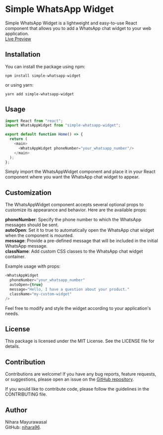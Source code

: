 # Simple WhatsApp Widget

Simple WhatsApp Widget is a lightweight and easy-to-use React component that allows you to add a WhatsApp chat widget to your web application.<br> 
[Live Preview](https://simple-whatsapp-widget.vercel.app/)

## Installation

You can install the package using npm:

```shell
npm install simple-whatsapp-widget
```

or using yarn:

```shell
yarn add simple-whatsapp-widget
```

## Usage

```javascript
import React from "react";
import WhatsAppWidget from "simple-whatsapp-widget";

export default function Home() => {
  return (
    <main>
      <WhatsAppWidget phoneNumber="your_whatsapp_number"/>
    </main>
  );
};
```

Simply import the WhatsAppWidget component and place it in your React component where you want the WhatsApp chat widget to appear.

## Customization

The WhatsAppWidget component accepts several optional props to customize its appearance and behavior. Here are the available props:

**phoneNumber**: Specify the phone number to which the WhatsApp messages should be sent. <br>
**autoOpen**: Set it to true to automatically open the WhatsApp chat widget when the component is mounted. <br>
**message**: Provide a pre-defined message that will be included in the initial WhatsApp message. <br>
**className**: Add custom CSS classes to the WhatsApp chat widget container.<br>

Example usage with props:

```javascript
<WhatsAppWidget
  phoneNumber="your_whatsapp_number"
  autoOpen={true}
  message="Hello, I have a question about your product."
  className="my-custom-widget"
/>
```

Feel free to modify and style the widget according to your application's needs.

## License

This package is licensed under the MIT License. See the LICENSE file for details.

## Contribution

Contributions are welcome! If you have any bug reports, feature requests, or suggestions, please open an issue on the [GitHub repository](https://github.com/nihara96/simple-whatsapp-widget).

If you would like to contribute code, please follow the guidelines in the CONTRIBUTING file.

## Author

Nihara Mayurawasal <br>
GitHub: [nihara96](https://github.com/nihara96).
